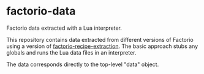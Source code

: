 # factorio-data
Factorio data extracted with a Lua interpreter.

This repository contains data extracted from different versions of Factorio
using a version of [factorio-recipe-extraction](https://github.com/CodeLenny/factorio-recipe-extraction).
The basic approach stubs any globals and runs the Lua data files in an interpreter.

The data corresponds directly to the top-level "data" object.
